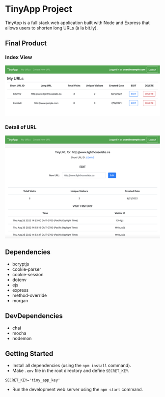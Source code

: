 # TinyApp Project

TinyApp is a full stack web application built with Node and Express that allows users to shorten long URLs (à la bit.ly).

## Final Product

### Index View
!["Screenshot of URLs Index"](https://github.com/atyoshimatsu/tinyapp/blob/main/docs/urls_index.png)

### Detail of URL
!["Screenshot of URLs detail"](https://github.com/atyoshimatsu/tinyapp/blob/main/docs/url_detail.png)

## Dependencies
- bcryptjs
- cookie-parser
- cookie-session
- dotenv
- ejs
- express
- method-override
- morgan

## DevDependencies
- chai
- mocha
- nodemon

## Getting Started

- Install all dependencies (using the `npm install` command).
- Make `.env` file in the root directory and define `SECRET_KEY`.
```.env
SECRET_KEY='tiny_app_key'
```
- Run the development web server using the `npm start` command.
